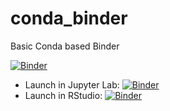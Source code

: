 # conda_binder
Basic Conda based Binder

[![Binder](https://mybinder.org/badge_logo.svg)](https://mybinder.org/v2/gh/jianying2022/py39_r40_shiny/py39_r40_shiny?urlpath=shiny)
- Launch in Jupyter Lab: [![Binder](http://mybinder.org/badge.svg)](http://mybinder.org/v2/gh/jianying2022/py39_r40_shiny/py39_r40_shiny?urlpath=lab)
 - Launch in RStudio: [![Binder](http://mybinder.org/badge.svg)](http://mybinder.org/v2/gh/jianying2022/py39_r40_shiny/py39_r40_shiny?urlpath=rstudio)

